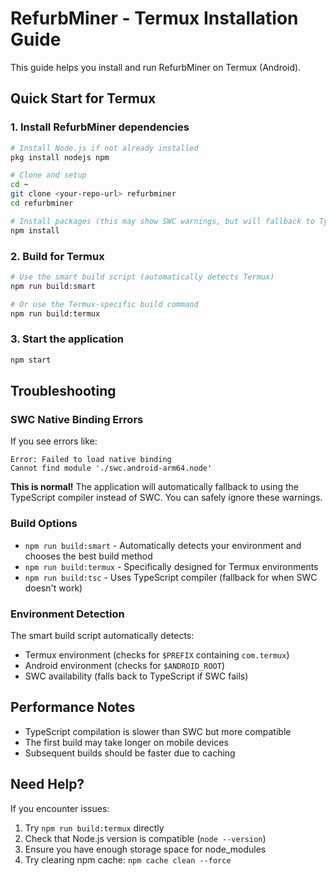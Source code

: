 # RefurbMiner - Termux Installation Guide

This guide helps you install and run RefurbMiner on Termux (Android).

## Quick Start for Termux

### 1. Install RefurbMiner dependencies

```bash
# Install Node.js if not already installed
pkg install nodejs npm

# Clone and setup
cd ~
git clone <your-repo-url> refurbminer
cd refurbminer

# Install packages (this may show SWC warnings, but will fallback to TypeScript)
npm install
```

### 2. Build for Termux

```bash
# Use the smart build script (automatically detects Termux)
npm run build:smart

# Or use the Termux-specific build command
npm run build:termux
```

### 3. Start the application

```bash
npm start
```

## Troubleshooting

### SWC Native Binding Errors

If you see errors like:
```
Error: Failed to load native binding
Cannot find module './swc.android-arm64.node'
```

**This is normal!** The application will automatically fallback to using the TypeScript compiler instead of SWC. You can safely ignore these warnings.

### Build Options

- `npm run build:smart` - Automatically detects your environment and chooses the best build method
- `npm run build:termux` - Specifically designed for Termux environments
- `npm run build:tsc` - Uses TypeScript compiler (fallback for when SWC doesn't work)

### Environment Detection

The smart build script automatically detects:
- Termux environment (checks for `$PREFIX` containing `com.termux`)
- Android environment (checks for `$ANDROID_ROOT`)
- SWC availability (falls back to TypeScript if SWC fails)

## Performance Notes

- TypeScript compilation is slower than SWC but more compatible
- The first build may take longer on mobile devices
- Subsequent builds should be faster due to caching

## Need Help?

If you encounter issues:
1. Try `npm run build:termux` directly
2. Check that Node.js version is compatible (`node --version`)
3. Ensure you have enough storage space for node_modules
4. Try clearing npm cache: `npm cache clean --force`

